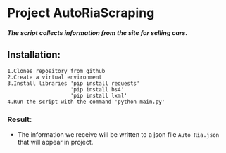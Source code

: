 # Project AutoRiaScraping
##### The script collects information from the site for selling cars.
## Installation:
    1.Clones repository from github
    2.Create a virtual environment
    3.Install libraries 'pip install requests'
                        'pip install bs4'
                        'pip install lxml'
    4.Run the script with the command 'python main.py'


### Result:
* The information we receive will be written to a json file
```Auto Ria.json``` that will appear in project.
